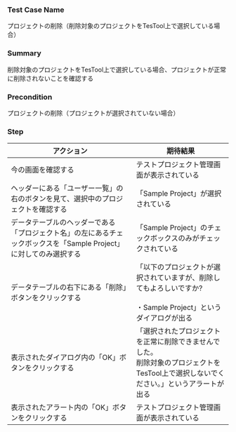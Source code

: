 ### Test Case Name
プロジェクトの削除（削除対象のプロジェクトをTesTool上で選択している場合）

### Summary
削除対象のプロジェクトをTesTool上で選択している場合、プロジェクトが正常に削除されないことを確認する

### Precondition
プロジェクトの削除（プロジェクトが選択されていない場合）

### Step
|  アクション |  期待結果  |
| ---- | ---- |
|  今の画面を確認する  |  テストプロジェクト管理画面が表示されている  |
|  ヘッダーにある「ユーザー一覧」の右のボタンを見て、選択中のプロジェクトを確認する  |  「Sample Project」が選択されている  |
|  データテーブルのヘッダーである「プロジェクト名」の左にあるチェックボックスを「Sample Project」に対してのみ選択する  |  「Sample Project」のチェックボックスのみがチェックされている  |
|  データテーブルの右下にある「削除」ボタンをクリックする  |  「以下のプロジェクトが選択されていますが、削除してもよろしいですか?<br><br>・Sample Project」というダイアログが出る  |
|  表示されたダイアログ内の「OK」ボタンをクリックする  |  「選択されたプロジェクトを正常に削除できませんでした。<br>削除対象のプロジェクトをTesTool上で選択しないでください。」というアラートが出る  |
|  表示されたアラート内の「OK」ボタンをクリックする  |  テストプロジェクト管理画面が表示されている  |
